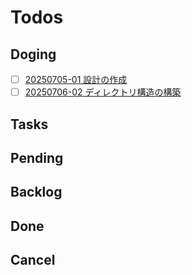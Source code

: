 # Todos

## Doging
- [ ] [20250705-01 設計の作成](todos/20250705-01-設計の作成.md)
- [ ] [20250706-02 ディレクトリ構造の構築](todos/20250706-02-ディレクトリ構造の構築.md)

## Tasks

## Pending

## Backlog

## Done

## Cancel
